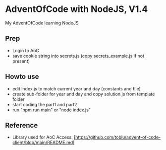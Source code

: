 # AdventOfCode with NodeJS, V1.4

My AdventOfCode learning NodeJS

## Prep

* Login to AoC
* save cookie string into secrets.js (copy secrets_example.js if not present)

## Howto use

* edit index.js to match current year and day (constants and file)
* create sub-folder for year and day and copy solution.js from template folder
* start coding the part1 and part2
* run "npm run main" or "node index.js"

## Reference

* Library used for AoC Access: [https://github.com/toblu/advent-of-code-client/blob/main/README.md]
